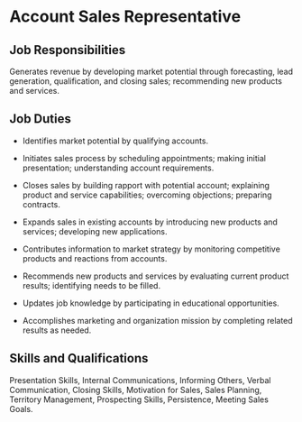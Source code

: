 # Account Sales Representative

## Job Responsibilities

Generates revenue by developing market potential through forecasting, lead generation, qualification, and closing sales; recommending new products and services.

## Job Duties

* Identifies market potential by qualifying accounts.

* Initiates sales process by scheduling appointments; making initial presentation; understanding account requirements.

* Closes sales by building rapport with potential account; explaining product and service capabilities; overcoming objections; preparing contracts.

* Expands sales in existing accounts by introducing new products and services; developing new applications.

* Contributes information to market strategy by monitoring competitive products and reactions from accounts.

* Recommends new products and services by evaluating current product results; identifying needs to be filled.

* Updates job knowledge by participating in educational opportunities.

* Accomplishes marketing and organization mission by completing related results as needed.

## Skills and Qualifications

Presentation Skills, Internal Communications, Informing Others, Verbal Communication, Closing Skills, Motivation for Sales, Sales Planning, Territory Management, Prospecting Skills, Persistence, Meeting Sales Goals.

